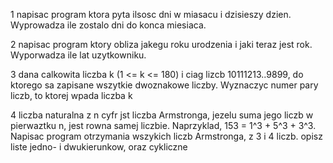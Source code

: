 1 napisac program ktora pyta ilsosc dni w miasacu i dzisieszy dzien. Wyprowadza ile zostalo dni do konca miesiaca.

2 napisac program ktory obliza jakegu roku urodzenia i jaki teraz jest rok. Wyporwadza ile lat uzytkowniku.

3 dana calkowita liczba k (1 <= k <= 180) i ciag lizcb 10111213..9899, do ktorego sa zapisane wszytkie dwoznakowe liczby. 
Wyznaczyc numer pary liczb, to ktorej wpada liczba k

4 liczba naturalna z n cyfr jst liczba Armstronga, jezelu suma jego liczb w pierwaztku n, jest rowna samej liczbie. 
Naprzyklad, 153 = 1^3 + 5^3 + 3^3. Napisac program otrzymania wszykich liczb Armstronga, z 3 i 4 liczb.
opisz liste jedno- i dwukierunkow, oraz cykliczne
